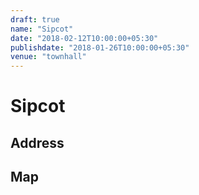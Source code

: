 ```yaml
---
draft: true
name: "Sipcot"
date: "2018-02-12T10:00:00+05:30"
publishdate: "2018-01-26T10:00:00+05:30"
venue: "townhall"
---
```


# Sipcot

## Address

## Map
 